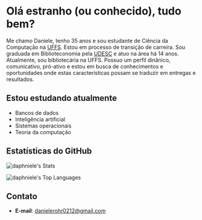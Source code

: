 # Olá estranho (ou conhecido), tudo bem? 

Me chamo Daniele, tenho 35 anos e sou estudante de Ciência da Computação na [UFFS](https://www.uffs.edu.br). Estou em processo de transição de carreira. Sou graduada em Biblioteconomia pela [UDESC](https://www.udesc.br/) e atuo na área há 14 anos. Atualmente, sou bibliotecária na UFFS. Possuo um perfil dinânico, comunicativo, pró-ativo e estou em busca de conhecimentos e oportunidades onde estas características possam se traduzir em entregas e resultados.


## Estou estudando atualmente

- Bancos de dados 
- Inteligência artificial
- Sistemas operacionais
- Teoria da computação

## Estatísticas do GitHub

![daphniele's Stats](https://github-readme-stats.vercel.app/api?username=daphniele&theme=tokyonight&show_icons=true&hide_border=true&count_private=true)  

![daphniele's Top Languages](https://github-readme-stats.vercel.app/api/top-langs/?username=daphniele&theme=tokyonight&show_icons=true&hide_border=true&layout=compact)


## Contato

- **E-mail**: danielerohr0212@gmail.com
